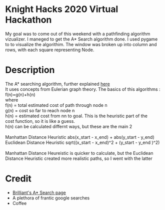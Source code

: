 # Knight Hacks 2020 Virtual Hackathon
My goal was to come out of this weekend with a pathfinding algorithm vizualizer. I maneged to get the A* Search algorithm done. I used pygame to to visualize the algorithim. The window was broken up into column and rows, with each square representing Node.
# Description
The A* searching algorithm, further explained [here](https://brilliant.org/wiki/a-star-search/)<br/>
It uses concepts from Eulerian graph theory. The basics of this algorithms : <br/>
f(n)=g(n)+h(n)
<br/>where  <br/>
f(n) = total estimated cost of path through node n<br/>
g(n) = cost so far to reach node n<br/>
h(n) = estimated cost from nn to goal. This is the heuristic part of the  
 cost function, so it is like a guess. <br/>
h(n) can be calculated differnt ways, but these are the main 2<br/>  
 Manhattan Distance Heuristic abs(x_start - x_end) + abs(y_start - y_end)<br
 /> Euclidean Distance Heuristic sqrt((x_start - x_end)^2 + (y_start - y_end
 )^2)<br/> <br>
Manhattan Distance Heureistic is quicker to calculate, but the Euclidean  
Distance Heuristic created more realistic paths, so I went with the latter
# Credit

 - [Brilliant's A* Search page](https://brilliant.org/wiki/a-star-search/)
 - A plethora of frantic google searches
 - Coffee